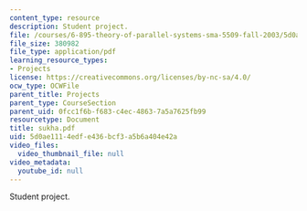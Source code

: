```yaml
---
content_type: resource
description: Student project.
file: /courses/6-895-theory-of-parallel-systems-sma-5509-fall-2003/5d0ae1114edfe436bcf3a5b6a404e42a_sukha.pdf
file_size: 380982
file_type: application/pdf
learning_resource_types:
- Projects
license: https://creativecommons.org/licenses/by-nc-sa/4.0/
ocw_type: OCWFile
parent_title: Projects
parent_type: CourseSection
parent_uid: 0fcc1f6b-f683-c4ec-4863-7a5a7625fb99
resourcetype: Document
title: sukha.pdf
uid: 5d0ae111-4edf-e436-bcf3-a5b6a404e42a
video_files:
  video_thumbnail_file: null
video_metadata:
  youtube_id: null
---
```

Student project.